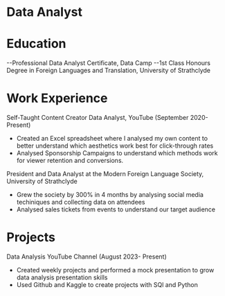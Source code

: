 # Data Analyst


# Education
--Professional Data Analyst Certificate, Data Camp
--1st Class Honours Degree in Foreign Languages and Translation, University of Strathclyde

# Work Experience
Self-Taught Content Creator Data Analyst, YouTube (September 2020-Present)
- Created an Excel spreadsheet where I analysed my own content to better understand which aesthetics work best for click-through rates
- Analysed Sponsorship Campaigns to understand which methods work for viewer retention and conversions.

President and Data Analyst at the Modern Foreign Language Society, University of Strathclyde
- Grew the society by 300% in 4 months by analysing social media techiniques and collecting data on attendees
- Analysed sales tickets from events to understand our target audience

# Projects
Data Analysis YouTube Channel (August 2023- Present)
- Created weekly projects and performed a mock presentation to grow data analysis presentation skills
- Used Github and Kaggle to create projects with SQl and Python
